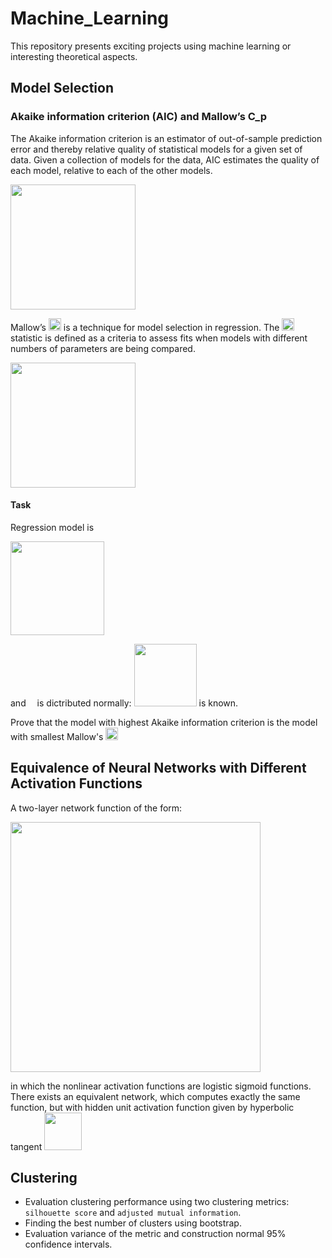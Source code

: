 # Machine_Learning
This repository presents exciting projects using machine learning or interesting theoretical aspects.

## Model Selection

### Akaike information criterion (AIC) and Mallow’s C_p

The Akaike information criterion is an estimator of out-of-sample prediction error and thereby relative quality of statistical models for a given set of data. Given a collection of models for the data, AIC estimates the quality of each model, relative to each of the other models. 

<img src="http://latex2png.com/pngs/31faedcfbf64f3ec747f36abbc65628a.png" width="200"/>

Mallow’s <img src="http://latex2png.com/pngs/9f3d4296f92bcac8fd4935bc1a06ddbb.png" width="20"/> is a technique for model selection in regression. The <img src="http://latex2png.com/pngs/9f3d4296f92bcac8fd4935bc1a06ddbb.png" width="20"/> statistic is defined as a criteria to assess fits when models with different numbers of parameters are being compared.

<img src="http://latex2png.com/pngs/6b722798834f0df647104489ee2ab89d.png" width="200"/>

#### Task

Regression model is

<img src="http://latex2png.com/pngs/6a16c6466cb7d4ff8c0fc4c38339ca6c.png" width="150"/>

and <img src="http://latex2png.com/pngs/a585fca649d15ba28f30dc4b15455a2d.png" width="10"/> is dictributed normally: <img src="http://latex2png.com/pngs/cdc9a61937624354c56bfcb0061a33b9.png" width="100"/> is known.

Prove that the model with highest Akaike information criterion is the model with smallest Mallow's <img src="http://latex2png.com/pngs/9f3d4296f92bcac8fd4935bc1a06ddbb.png" width="20"/>

## Equivalence of Neural Networks with Different Activation Functions

A two-layer network function of the form:

<img src="http://latex2png.com/pngs/863465539102c17d6cdc8501748d4670.png" width="400"/>

in which the nonlinear activation functions are logistic sigmoid functions. There exists an equivalent network, which computes exactly the same function, but with hidden unit activation function given by hyperbolic tangent <img src="http://latex2png.com/pngs/2e3607a9d9d4b906dfceffb10c250bf2.png" width="60"/>


## Clustering

* Evaluation clustering performance using two clustering metrics: `silhouette score` and `adjusted mutual information`.
* Finding the best number of clusters using bootstrap.
* Evaluation variance of the metric and construction normal 95% confidence intervals.
